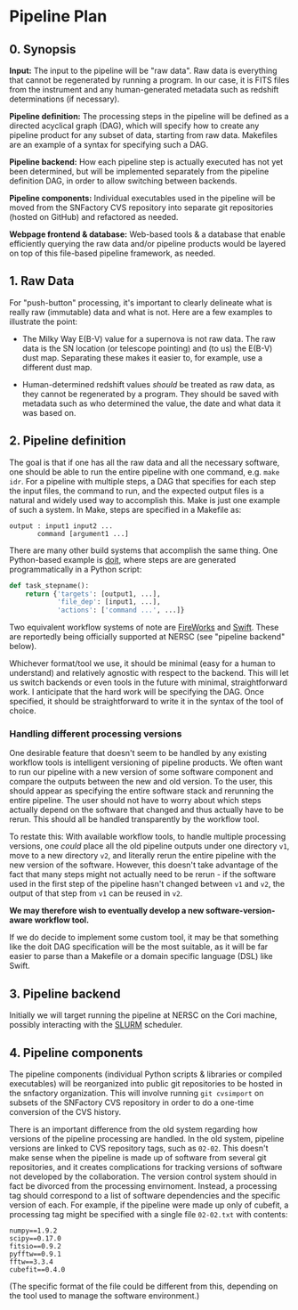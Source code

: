 # Pipeline Plan

## 0. Synopsis

**Input:** The input to the pipeline will be "raw data". Raw data is
everything that cannot be regenerated by running a program. In our
case, it is FITS files from the instrument and any human-generated
metadata such as redshift determinations (if necessary).

**Pipeline definition:** The processing steps in the pipeline will be
defined as a directed acyclical graph (DAG), which will specify how to
create any pipeline product for any subset of data, starting from raw
data. Makefiles are an example of a syntax for specifying such a DAG.

**Pipeline backend:** How each pipeline step is actually executed has
not yet been determined, but will be implemented separately from the
pipeline definition DAG, in order to allow switching between backends.

**Pipeline components:** Individual executables used in the pipeline
will be moved from the SNFactory CVS repository into separate git
repositories (hosted on GitHub) and refactored as needed.

**Webpage frontend & database:** Web-based tools & a database that
enable efficiently querying the raw data and/or pipeline products
would be layered on top of this file-based pipeline framework, as
needed.

## 1. Raw Data

For "push-button" processing, it's important to clearly delineate what
is really raw (immutable) data and what is not. Here are a few
examples to illustrate the point:

- The Milky Way E(B-V) value for a supernova is not raw data. The raw
  data is the SN location (or telescope pointing) and (to us) the
  E(B-V) dust map. Separating these makes it easier to, for example,
  use a different dust map.

- Human-determined redshift values *should* be treated as raw data, as
  they cannot be regenerated by a program. They should be saved with
  metadata such as who determined the value, the date and what data it
  was based on.


## 2. Pipeline definition

The goal is that if one has all the raw data and all the necessary
software, one should be able to run the entire pipeline with one
command, e.g. `make idr`. For a pipeline with multiple steps, a DAG
that specifies for each step the input files, the command to run, and
the expected output files is a natural and widely used way to
accomplish this. Make is just one example of such a system. In Make,
steps are specified in a Makefile as:

```make
output : input1 input2 ...
       command [argument1 ...]
```

There are many other build systems that accomplish the same thing. One
Python-based example is [doit](http://pydoit.org), where steps are
are generated programmatically in a Python script:

```python
def task_stepname():
    return {'targets': [output1, ...],
            'file_dep': [input1, ...],
            'actions': ['command ...', ...]}
```

Two equivalent workflow systems of note are
[FireWorks](http://pythonhosted.org/FireWorks/) and
[Swift](http://swift-lang.org/). These are reportedly being officially
supported at NERSC (see "pipeline backend" below).

Whichever format/tool we use, it should be minimal (easy for a human
to understand) and relatively agnostic with respect to the
backend. This will let us switch backends or even tools in the future
with minimal, straightforward work. I anticipate that the hard work
will be specifying the DAG. Once specified, it should be
straightforward to write it in the syntax of the tool of choice.

### Handling different processing versions

One desirable feature that doesn't seem to be handled by any existing
workflow tools is intelligent versioning of pipeline products. We
often want to run our pipeline with a new version of some software
component and compare the outputs between the new and old version. To
the user, this should appear as specifying the entire software stack
and rerunning the entire pipeline. The user should not have to worry
about which steps actually depend on the software that changed and
thus actually have to be rerun. This should all be handled
transparently by the workflow tool.

To restate this: With available workflow tools, to handle multiple
processing versions, one *could* place all the old pipeline outputs
under one directory `v1`, move to a new directory `v2`, and literally
rerun the entire pipeline with the new version of the
software. However, this doesn't take advantage of the fact that many
steps might not actually need to be rerun - if the software used in
the first step of the pipeline hasn't changed between `v1` and `v2`,
the output of that step from `v1` can be reused in `v2`.

**We may therefore wish to eventually develop a new
software-version-aware workflow tool.**

If we do decide to implement some custom tool, it may be
that something like the doit DAG specification will be the most
suitable, as it will be far easier to parse than a Makefile or a
domain specific language (DSL) like Swift.


## 3. Pipeline backend

Initially we will target running the pipeline at NERSC on the Cori
machine, possibly interacting with the
[SLURM](http://slurm.schedmd.com/) scheduler.


## 4. Pipeline components

The pipeline components (individual Python scripts & libraries or
compiled executables) will be reorganized into public git repositories
to be hosted in the snfactory organization. This will involve running
`git cvsimport` on subsets of the SNFactory CVS repository in order to
do a one-time conversion of the CVS history.

There is an important difference from the old system regarding how
versions of the pipeline processing are handled. In the old system,
pipeline versions are linked to CVS repository tags, such as
`02-02`. This doesn't make sense when the pipeline is made up of
software from several git repositories, and it creates complications
for tracking versions of software not developed by the
collaboration. The version control system should in fact be divorced
from the processing envirnoment. Instead, a processing tag should
correspond to a list of software dependencies and the specific version
of each. For example, if the pipeline were made up only of cubefit, a
processing tag might be specified with a single file `02-02.txt` with
contents:

```
numpy==1.9.2
scipy==0.17.0
fitsio==0.9.2
pyfftw==0.9.1
fftw==3.3.4
cubefit==0.4.0
```

(The specific format of the file could be different from this,
depending on the tool used to manage the software environment.)
